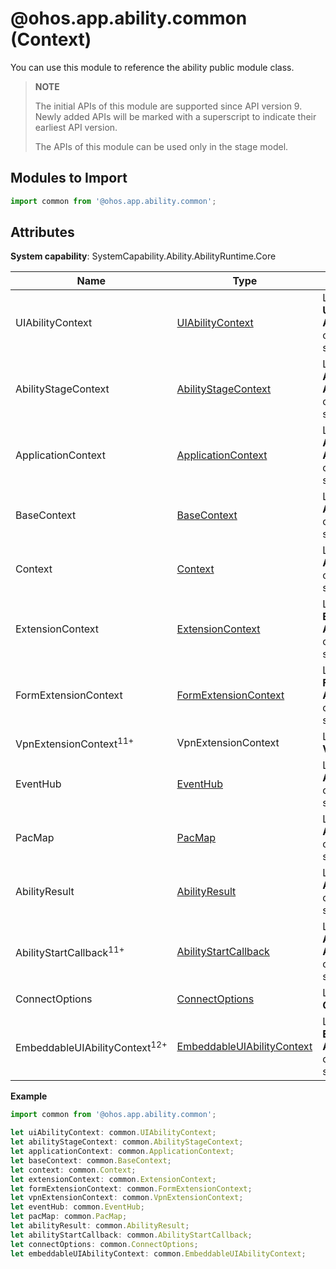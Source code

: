 # @ohos.app.ability.common (Context)

You can use this module to reference the ability public module class.

> **NOTE**
>
> The initial APIs of this module are supported since API version 9. Newly added APIs will be marked with a superscript to indicate their earliest API version.
>
> The APIs of this module can be used only in the stage model.

## Modules to Import

```ts
import common from '@ohos.app.ability.common';
```
## Attributes

**System capability**: SystemCapability.Ability.AbilityRuntime.Core

| Name       | Type                | Description                                                        |
| ----------- | -------------------- | ------------------------------------------------------------ |
| UIAbilityContext    | [UIAbilityContext](js-apis-inner-application-uiAbilityContext.md)               | Level-2 module **UIAbilityContext**.<br>**Atomic service API**: This API can be used in atomic services since API version 11.                               |
| AbilityStageContext   | [AbilityStageContext](js-apis-inner-application-abilityStageContext.md)               | Level-2 module **AbilityStageContext**.<br>**Atomic service API**: This API can be used in atomic services since API version 11.|
| ApplicationContext   | [ApplicationContext](js-apis-inner-application-applicationContext.md)               | Level-2 module **ApplicationContext**.<br>**Atomic service API**: This API can be used in atomic services since API version 11.|
| BaseContext   | [BaseContext](js-apis-inner-application-baseContext.md)               | Level-2 module **BaseContext**.<br>**Atomic service API**: This API can be used in atomic services since API version 11.|
| Context   | [Context](js-apis-inner-application-context.md)               | Level-2 module **Context**.<br>**Atomic service API**: This API can be used in atomic services since API version 11.|
| ExtensionContext   | [ExtensionContext](js-apis-inner-application-extensionContext.md)               | Level-2 module **ExtensionContext**.<br>**Atomic service API**: This API can be used in atomic services since API version 11.|
| FormExtensionContext   | [FormExtensionContext](../apis-form-kit/js-apis-inner-application-formExtensionContext.md)               | Level-2 module **FormExtensionContext**.<br>**Atomic service API**: This API can be used in atomic services since API version 11.|
| VpnExtensionContext<sup>11+<sup> | VpnExtensionContext | Level-2 module **VpnExtensionContext**.|
| EventHub   | [EventHub](js-apis-inner-application-eventHub.md)               | Level-2 module **EventHub**.<br>**Atomic service API**: This API can be used in atomic services since API version 11.|
| PacMap   | [PacMap](js-apis-inner-ability-dataAbilityHelper.md#pacmap)               | Level-2 module **PacMap**.<br>**Atomic service API**: This API can be used in atomic services since API version 11.|
| AbilityResult   | [AbilityResult](js-apis-inner-ability-abilityResult.md)               | Level-2 module **AbilityResult**.<br>**Atomic service API**: This API can be used in atomic services since API version 11.|
| AbilityStartCallback<sup>11+<sup>   | [AbilityStartCallback](js-apis-inner-application-abilityStartCallback.md)               | Level-2 module **AbilityStartCallback**.<br>**Atomic service API**: This API can be used in atomic services since API version 11.|
| ConnectOptions   | [ConnectOptions](js-apis-inner-ability-connectOptions.md)               | Level-2 module **ConnectOptions**.|
| EmbeddableUIAbilityContext<sup>12+<sup>   | [EmbeddableUIAbilityContext](js-apis-inner-application-EmbeddableUIAbilityContext.md)               | Level-2 module **EmbeddableUIAbilityContext**.<br>**Atomic service API**: This API can be used in atomic services since API version 12.|

**Example**

```ts
import common from '@ohos.app.ability.common';

let uiAbilityContext: common.UIAbilityContext;
let abilityStageContext: common.AbilityStageContext;
let applicationContext: common.ApplicationContext;
let baseContext: common.BaseContext;
let context: common.Context;
let extensionContext: common.ExtensionContext;
let formExtensionContext: common.FormExtensionContext;
let vpnExtensionContext: common.VpnExtensionContext;
let eventHub: common.EventHub;
let pacMap: common.PacMap;
let abilityResult: common.AbilityResult;
let abilityStartCallback: common.AbilityStartCallback;
let connectOptions: common.ConnectOptions;
let embeddableUIAbilityContext: common.EmbeddableUIAbilityContext;
```
